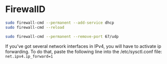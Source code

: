 # FirewallD

```sh
sudo firewall-cmd --permanent --add-service dhcp
sudo firewall-cmd --reload
```

```sh
sudo firewall-cmd --permanent --remove-port 67/udp
```

If you’ve got several network interfaces in IPv4, you will have to activate ip forwarding.
To do that, paste the following line into the /etc/sysctl.conf file: `net.ipv4.ip_forward=1`
